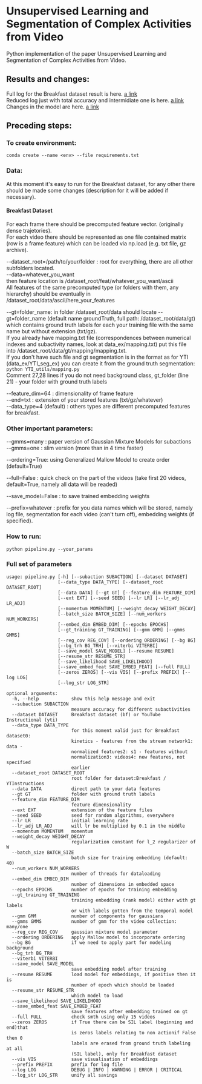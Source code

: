 # Unsupervised Learning and Segmentation of Complex Activities from Video

Python implementation of the paper Unsupervised Learning and Segmentation of Complex Activities from Video.

## Results and changes:
Full log for the Breakfast dataset result is here.  [a link](https://github.com/Annusha/slim_mallow/blob/master/results/log)  
Reduced log just with total accuracy and intermidiate one is here.  [a link](https://github.com/Annusha/slim_mallow/blob/master/results/evaluation.md)  
Changes in the model are here.  [a link](https://github.com/Annusha/slim_mallow/blob/master/results/changes.md)  

## Preceding steps:

### To create environment:

```conda create --name <env> --file requirements.txt```

### Data:

At this moment it's easy to run for the Breakfast dataset, for any other there should be made some changes (description for it will be added if necessary).

#### Breakfast Dataset
For each frame there should be precomputed feature vector. (originally dense trajetories).  
For each video there should be represented as one file contained matrix (row is a frame feature) which can be loaded via np.load (e.g. txt file, gz archive).   

--dataset_root=/path/to/your/folder : root for everything, there are all other subfolders located.  
--data=whatever_you_want  
then feature location is /dataset_root/feat/whatever_you_want/ascii  
All features of the same precomputed type (or folders with them, any hierarchy) should be eventually in /dataset_root/data/ascii/here_your_features  

--gt=folder_name: in folder /dataset_root/data should locate --gt=folder_name (default name groundTruth, full path: /dataset_root/data/gt) which contains ground truth labels for each your training file with the same name but without extension (txt/gz).  
If you already have mapping.txt file (correspondences between numerical indexes and subactivity names, look at data_ex/mapping.txt) put this file into /dataset_root/data/gt/mapping/mapping.txt.  
If you don't have such file and gt segmentation is in the format as for YTI (data_ex/YTI_seg_ex) you can create it from the ground truth segmentation:   
```python YTI_utils/mapping.py```  
Comment 27,28 lines if you do not need background class, gt_folder (line 21) - your folder with ground truth labels  

--feature_dim=64 : dimensionality of frame feature  
--end=txt : extension of your stored features (txt/gz/whatever)  
--data_type=4 (default) : others types are different precomputed features for breakfast.  

### Other important parameters:

--gmms=many : paper version of Gaussian Mixture Models for subactions  
--gmms=one : slim version (more than in 4 time faster)  

--ordering=True: using Generalized Mallow Model to create order (default=True)  

--full=False : quick check on the part of the videos (take first 20 videos, default=True, namely all data will be readed)  
  
--save_model=False : to save trained embedding weights  

--prefix=whatever : prefix for you data names which will be stored, namely log file, segmentation for each video (can't turn off), embedding weights (if specified).  

### How to run:

```
python pipeline.py --your_params
```

### Full set of parameters

```
usage: pipeline.py [-h] [--subaction SUBACTION] [--dataset DATASET]
                   [--data_type DATA_TYPE] [--dataset_root DATASET_ROOT]
                   [--data DATA] [--gt GT] [--feature_dim FEATURE_DIM]
                   [--ext EXT] [--seed SEED] [--lr LR] [--lr_adj LR_ADJ]
                   [--momentum MOMENTUM] [--weight_decay WEIGHT_DECAY]
                   [--batch_size BATCH_SIZE] [--num_workers NUM_WORKERS]
                   [--embed_dim EMBED_DIM] [--epochs EPOCHS]
                   [--gt_training GT_TRAINING] [--gmm GMM] [--gmms GMMS]
                   [--reg_cov REG_COV] [--ordering ORDERING] [--bg BG]
                   [--bg_trh BG_TRH] [--viterbi VITERBI]
                   [--save_model SAVE_MODEL] [--resume RESUME]
                   [--resume_str RESUME_STR]
                   [--save_likelihood SAVE_LIKELIHOOD]
                   [--save_embed_feat SAVE_EMBED_FEAT] [--full FULL]
                   [--zeros ZEROS] [--vis VIS] [--prefix PREFIX] [--log LOG]
                   [--log_str LOG_STR]

optional arguments:
  -h, --help            show this help message and exit
  --subaction SUBACTION
                        measure accuracy for different subactivities
  --dataset DATASET     Breakfast dataset (bf) or YouTube Instructional (yti)
  --data_type DATA_TYPE
                        for this moment valid just for Breakfast dataset0:
                        kinetics - features from the stream network1: data -
                        normalized features2: s1 - features without
                        normalization3: videos4: new features, not specified
                        earlier
  --dataset_root DATASET_ROOT
                        root folder for dataset:Breakfast / YTInstructions
  --data DATA           direct path to your data features
  --gt GT               folder with ground truth labels
  --feature_dim FEATURE_DIM
                        feature dimensionality
  --ext EXT             extension of the feature files
  --seed SEED           seed for random algorithms, everywhere
  --lr LR               initial learning rate
  --lr_adj LR_ADJ       will lr be multiplied by 0.1 in the middle
  --momentum MOMENTUM   momentum
  --weight_decay WEIGHT_DECAY
                        regularization constant for l_2 regularizer of W
  --batch_size BATCH_SIZE
                        batch size for training embedding (default: 40)
  --num_workers NUM_WORKERS
                        number of threads for dataloading
  --embed_dim EMBED_DIM
                        number of dimensions in embedded space
  --epochs EPOCHS       number of epochs for training embedding
  --gt_training GT_TRAINING
                        training embedding (rank model) either with gt labels
                        or with labels gotten from the temporal model
  --gmm GMM             number of components for gaussians
  --gmms GMMS           number of gmm for the video collection: many/one
  --reg_cov REG_COV     gaussian mixture model parameter
  --ordering ORDERING   apply Mallow model to incorporate ordering
  --bg BG               if we need to apply part for modeling background
  --bg_trh BG_TRH
  --viterbi VITERBI
  --save_model SAVE_MODEL
                        save embedding model after training
  --resume RESUME       load model for embeddings, if positive then it is
                        number of epoch which should be loaded
  --resume_str RESUME_STR
                        which model to load
  --save_likelihood SAVE_LIKELIHOOD
  --save_embed_feat SAVE_EMBED_FEAT
                        save features after embedding trained on gt
  --full FULL           check smth using only 15 videos
  --zeros ZEROS         if True there can be SIL label (beginning and end)that
                        is zeros labels relating to non actionif False then 0
                        labels are erased from ground truth labeling at all
                        (SIL label), only for Breakfast dataset
  --vis VIS             save visualisation of embeddings
  --prefix PREFIX       prefix for log file
  --log LOG             DEBUG | INFO | WARNING | ERROR | CRITICAL
  --log_str LOG_STR     unify all savings

```


